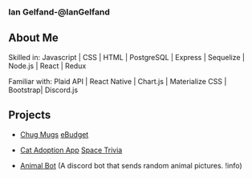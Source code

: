 ### Ian Gelfand-@IanGelfand

## About Me

Skilled in: Javascript | CSS | HTML | PostgreSQL | Express | Sequelize | Node.js | React | Redux

Familiar with: Plaid API | React Native | Chart.js | Materialize CSS | Bootstrap| Discord.js

## Projects

* [Chug Mugs](https://chugmugs.herokuapp.com/)  [eBudget](http://ebudget-fsa.herokuapp.com/)

* [Cat Adoption App](https://expo.io/@iangelfand/cat-adoption-app) [Space Trivia](https://iangelfand.github.io/Space-Trivia/)

* [Animal Bot](https://discord.com/oauth2/authorize?client_id=741519550448664619&scope=bot&permissions=8) (A discord bot that sends random animal pictures. !info)


<!--
**IanGelfand/IanGelfand** is a ✨ _special_ ✨ repository because its `README.md` (this file) appears on your GitHub profile.

Here are some ideas to get you started:

- 🔭 I’m currently working on ...
- 🌱 I’m currently learning ...
- 👯 I’m looking to collaborate on ...
- 🤔 I’m looking for help with ...
- 💬 Ask me about ...
- 📫 How to reach me: ...
- 😄 Pronouns: ...
- ⚡ Fun fact: ...
-->
